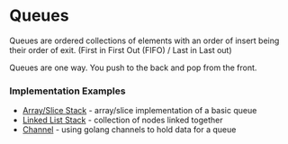 # Queues

Queues are ordered collections of elements with an order of insert being their order of exit. (First in First Out (FIFO) / Last in Last out)

Queues are one way. You push to the back and pop from the front.

### Implementation Examples

- [Array/Slice Stack](slice) - array/slice implementation of a basic queue
- [Linked List Stack](linked) - collection of nodes linked together
- [Channel](channel) - using golang channels to hold data for a queue
